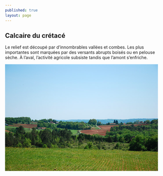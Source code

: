 ```yaml
---
published: true
layout: page
---
```


## Calcaire du crétacé

Le relief est découpé par d’innombrables vallées et combes. Les plus importantes sont marquées par des versants abrupts boisés ou en pelouse sèche. À l’aval, l’activité agricole subsiste tandis que l’amont s’enfriche.

![20_GEOGRAPHIE_POP_UP_07.jpg](/data/images/24/geographie/20_GEOGRAPHIE_POP_UP_07.jpg)
